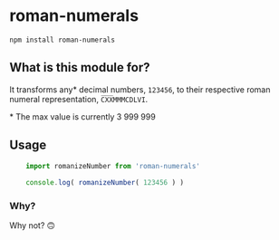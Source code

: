# roman-numerals

``npm install roman-numerals``

## What is this module for?

It transforms any* decimal numbers, ``123456``, to their respective roman numeral representation, ``C̅X̅X̅MMMCDLVI``.

 \* The max value is currently 3 999 999

## Usage
```javascript
    import romanizeNumber from 'roman-numerals'
    
    console.log( romanizeNumber( 123456 ) )
```

### Why?

Why not? 🙃